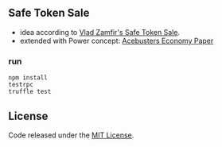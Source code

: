 ## Safe Token Sale

- idea according to [Vlad Zamfir's Safe Token Sale](https://medium.com/@Vlad_Zamfir/a-safe-token-sale-mechanism-8d73c430ddd1).
- extended with Power concept: [Acebusters Economy Paper](http://www.acebusters.com/files/The%20Acebusters%20Economy.pdf)

### run

```
npm install
testrpc
truffle test
```

## License
Code released under the [MIT License](https://github.com/acebusters/safe-token-sale/blob/master/LICENSE).
